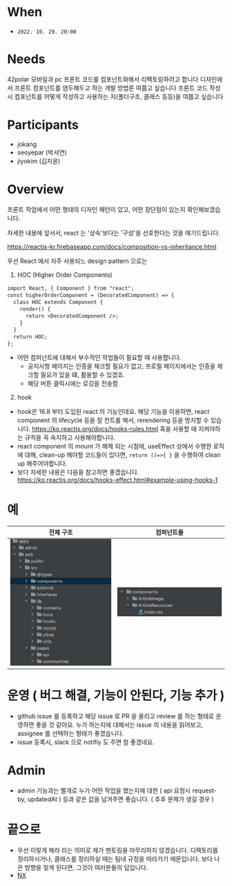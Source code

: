 # When
- `2022. 10. 29. 20:00`
# Needs
42polar 모바일과 pc 프론트 코드를 컴포넌트화해서 리펙토링하려고 합니다
디자인에서 프론트 컴포넌트를 염두해두고 하는 개발 방법론 여쭙고 싶습니다
프론트 코드 작성시 컴포넌트를 어떻게 작성하고 사용하는 지(폴더구조, 클래스 등등)을 여쭙고 싶습니다

# Participants
- jokang 
- seoyepar (박서연)
- jiyokim (김지윤)

# Overview
프론트 작업에서 어떤 형태의 디자인 패턴이 있고, 어떤 장단점이 있는지 확인해보겠습니다.

자세한 내용에 앞서서, react 는 '상속'보다는 '구성'을 선호한다는 것을 얘기드립니다.

https://reactjs-kr.firebaseapp.com/docs/composition-vs-inheritance.html

우선 React 에서 자주 사용되느  design pattern 으로는
1. HOC (Higher Order Components)
<pre class="language-js" tabindex="0"><code class="language-js"><span class="token keyword module keyword-import">import</span> <span class="token imports"><span class="token maybe-class-name">React</span><span class="token punctuation">,</span> <span class="token punctuation">{</span> <span class="token maybe-class-name">Component</span> <span class="token punctuation">}</span></span> <span class="token keyword module keyword-from">from</span> <span class="token string">"react"</span><span class="token punctuation">;</span>
<span class="token keyword keyword-const">const</span> <span class="token function-variable function">higherOrderComponent</span> <span class="token operator">=</span> <span class="token punctuation">(</span><span class="token parameter"><span class="token maybe-class-name">DecoratedComponent</span></span><span class="token punctuation">)</span> <span class="token arrow operator">=&gt;</span> <span class="token punctuation">{</span>
  <span class="token keyword keyword-class">class</span> <span class="token class-name">HOC</span> <span class="token keyword keyword-extends">extends</span> <span class="token class-name">Component</span> <span class="token punctuation">{</span>
    <span class="token function">render</span><span class="token punctuation">(</span><span class="token punctuation">)</span> <span class="token punctuation">{</span>
      <span class="token keyword control-flow keyword-return">return</span> <span class="token operator">&lt;</span><span class="token maybe-class-name">DecoratedComponent</span> <span class="token operator">/</span><span class="token operator">&gt;</span><span class="token punctuation">;</span>
    <span class="token punctuation">}</span>
  <span class="token punctuation">}</span>
  <span class="token keyword control-flow keyword-return">return</span> <span class="token constant">HOC</span><span class="token punctuation">;</span>
<span class="token punctuation">}</span><span class="token punctuation">;</span></code></pre>

- 어떤 컴퍼넌트에 대해서 부수적인 작업들이 필요할 때 사용합니다.
  - 공지사항 페이지는 인증을 체크할 필요가 없고, 프로필 페이지에서는 인증을 체크할 필요가 있을 떄, 활용할 수 있겠죠.
  - 해당 버튼 클릭시에는 로깅을 전송함

2. hook
- hook은 16.8 부터 도입된 react 의 기능인데요. 해당 기능을 이용하면, react component 의 lifecycle 등을 잘 컨트롤 해서, rerendering 등을 방지할 수 있습니다. https://ko.reactjs.org/docs/hooks-rules.html 훅을 사용할 때 지켜야하는 규칙을 꼭 숙지하고 사용해야합니다.
- react component 의 mount 가 해제 되는 시점에, useEffect 상에서 수행한 로직에 대해, clean-up 해야할 코드들이 있다면, `return ()=>{ }` 을 수행하여 clean up 해주어야합니다.
- 보다 자세한 내용은 다음을 참고하면 좋겠습니다. https://ko.reactjs.org/docs/hooks-effect.html#example-using-hooks-1

# 예
| 전체 구조 | 컴퍼넌트들 |
| -- | -- |
| ![img1](./img/image1.jpg) | ![img2](./img/image2.jpg) |


# 운영 ( 버그 해결, 기능이 안된다, 기능 추가 )
- github issue 를 등록하고 해당 issue 로 PR 을 올리고 review 를 하는 형태로 운영하면 좋을 것 같아요. 누가 하는지에 대해서는 issue 의 내용을 읽어보고, assignee 를 선택하는 형태가 좋겠습니다.
- issue 등록시, slack 으로 notifiy 도 주면 참 좋겠네요.

# Admin
- admin 기능과는 별개로 누가 어떤 작업을 했는지에 대한 ( api 요청시 request-by, updatedAt ) 등과 같은 값을 남겨주면 좋습니다. ( 추후 문제가 생길 경우 )

# 끝으로
- 우선 이렇게 해라 라는 의미로 제가 멘토링을 마무리하지 않겠습니다. 디렉토리를 정리하시거나, 클래스를 정리하실 때는 팀내 규정을 따라가기 때문입니다. 보다 나은 방향을 찾게 된다면, 그것이 여러분들의 답입니다. 
- [NX](https://nx.dev/react-tutorial/2-project-graph_)